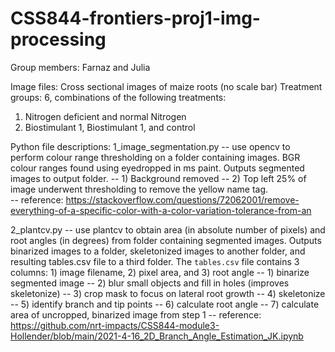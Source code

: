 # CSS844-frontiers-proj1-img-processing
Group members: Farnaz and Julia

Image files: Cross sectional images of maize roots (no scale bar)
Treatment groups: 6, combinations of the following treatments:
1. Nitrogen deficient and normal Nitrogen
2. Biostimulant 1, Biostimulant 1, and control

Python file descriptions:
1_image_segmentation.py 
-- use opencv to perform colour range thresholding on a folder containing images. BGR colour ranges found using eyedropped in ms paint. Outputs segmented images to output folder.
-- 1) Background removed
-- 2) Top left 25% of image underwent thresholding to remove the yellow name tag.      
-- reference: https://stackoverflow.com/questions/72062001/remove-everything-of-a-specific-color-with-a-color-variation-tolerance-from-an

2_plantcv.py 
-- use plantcv to obtain area (in absolute number of pixels) and root angles (in degrees) from folder containing segmented images. Outputs binarized images to a folder, skeletonized images to another folder, and resulting tables.csv file to a third folder. The `tables.csv` file contains 3 columns: 1) image filename, 2) pixel area, and 3) root angle
-- 1) binarize segmented image 
-- 2) blur small objects and fill in holes (improves skeletonize)
-- 3) crop mask to focus on lateral root growth
-- 4) skeletonize
-- 5) identify branch and tip points
-- 6) calculate root angle
-- 7) calculate area of uncropped, binarized image from step 1
-- reference: https://github.com/nrt-impacts/CSS844-module3-Hollender/blob/main/2021-4-16_2D_Branch_Angle_Estimation_JK.ipynb
